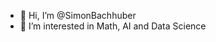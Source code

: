 - 👋 Hi, I’m @SimonBachhuber
- 👀 I’m interested in Math, AI and Data Science

<!---
SimonBachhuber/SimonBachhuber is a ✨ special ✨ repository because its `README.md` (this file) appears on your GitHub profile.
You can click the Preview link to take a look at your changes.
--->
